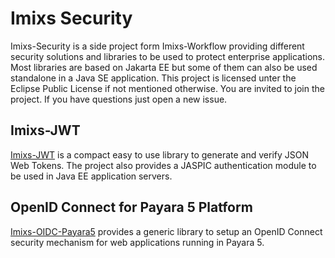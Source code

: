 # Imixs Security

Imixs-Security is a side project form Imixs-Workflow providing different security solutions and libraries to be used to protect enterprise applications.
Most libraries are based on Jakarta EE but some of them can also be used standalone in a Java SE application. This project is licensed unter the Eclipse Public License if not mentioned otherwise. You are invited to join the project. If you have questions just open a new issue.

## Imixs-JWT

[Imixs-JWT](./imixs-jwt/README.md) is a compact easy to use library to generate and verify JSON Web Tokens.
The project also provides a JASPIC authentication module to be used in Java EE application servers.

## OpenID Connect for Payara 5 Platform

[Imixs-OIDC-Payara5](./imixs-oidc-payara5/README.md) provides a generic library to setup an OpenID Connect security mechanism for web applications running in Payara 5.
